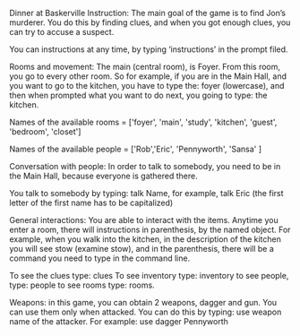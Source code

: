 Dinner at Baskerville
Instruction: 
The main goal of the game is to find Jon’s murderer. You do this by finding clues, and when you got enough clues, you can try to accuse a suspect.

You can instructions at any time, by typing ‘instructions’ in the prompt filed.

Rooms and movement:
The main (central room), is Foyer. From this room, you go to every other room. 
So for example, if you are in the Main Hall, and you want to go to the kitchen, you have to type the: foyer (lowercase), and then when prompted what you want to do next, you going to type: the kitchen.

Names of the available rooms = ['foyer', 'main', 'study', 'kitchen', 'guest', 'bedroom', 'closet']

Names of the available people = ['Rob','Eric', 'Pennyworth', 'Sansa'  ]


Conversation with people:
In order to talk to somebody, you need to be in the Main Hall, because everyone is gathered there.

You talk to somebody by typing: talk Name, for example, talk Eric (the first letter of the first name has to be capitalized)

General interactions:
You are able to interact with the items. Anytime you enter a room, there will instructions in parenthesis, by the named object. For example, when you walk into the kitchen, in the description of the kitchen you will see stow (examine stow), and in the parenthesis, there will be a command you need to type in the command line.

To see the clues type: clues
To see inventory type: inventory
to see people, type: people
to see rooms type: rooms.

Weapons:
in this game, you can obtain 2 weapons, dagger and gun. You can use them only when attacked. You can do this by typing: use weapon name of the attacker. 
For example: use dagger Pennyworth
